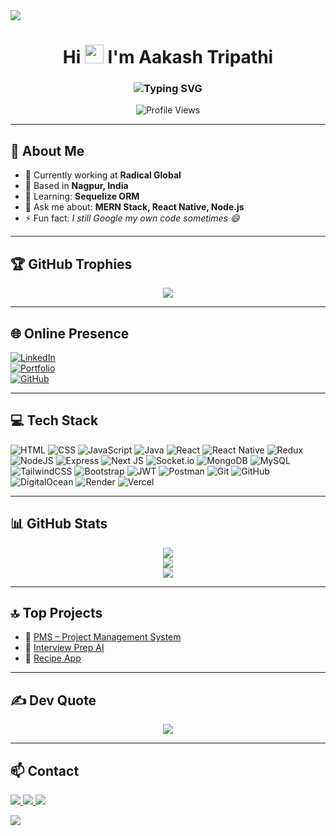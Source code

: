 <!-- ▬▬▬▬▬▬▬▬ WAVY HEADER ▬▬▬▬▬▬▬▬ -->
<img src="https://capsule-render.vercel.app/api?type=waving&height=220&color=00DBDE,FC00FF&text=Aakash%20Tripathi&fontAlign=40&fontAlignY=35&fontColor=ffffff&fontSize=42&desc=Full%20Stack%20Developer%20from%20India&descAlign=40&descAlignY=55" />

<h1 align="center">
  Hi <img src="https://media.giphy.com/media/hvRJCLFzcasrR4ia7z/giphy.gif" width="30px"/> I'm Aakash Tripathi
</h1>

<h3 align="center">
  <img src="https://readme-typing-svg.demolab.com?font=Fira+Code&size=22&duration=3500&pause=800&color=FC00FF&center=true&vCenter=true&width=1000&lines=%F0%9F%92%AB+Full+Stack+Developer+%7C+React+%7C+Node+%7C+MySQL&lines=%F0%9F%9A%80+Building+Web+and+Mobile+Apps+with+Love!" alt="Typing SVG" />
</h3>

<p align="center">
  <img src="https://visitcount.itsvg.in/api?id=Aakashtripathi2002&icon=0&color=6A5ACD" alt="Profile Views" />
</p>

---

## 💼 About Me
- 🔭 Currently working at **Radical Global**  
- 📍 Based in **Nagpur, India**  
- 🌱 Learning: **Sequelize ORM**  
- 💬 Ask me about: **MERN Stack, React Native, Node.js**  
- ⚡ Fun fact: *I still Google my own code sometimes 😄*

---

## 🏆 GitHub Trophies
<p align="center">
  <img src="https://github-profile-trophy.vercel.app/?username=Aakashtripathi2002&theme=radical&no-frame=false&no-bg=true&margin-w=10" />
</p>

---

## 🌐 Online Presence
[![LinkedIn](https://img.shields.io/badge/LinkedIn-%230077B5.svg?style=for-the-badge&logo=linkedin&logoColor=white)](https://www.linkedin.com/in/aakash235)  
[![Portfolio](https://img.shields.io/badge/Portfolio-000000?style=for-the-badge&logo=vercel&logoColor=white)](https://aakashtripathi.me)  
[![GitHub](https://img.shields.io/badge/GitHub-181717?style=for-the-badge&logo=github&logoColor=white)](https://github.com/Aakashtripathi2002)

---

## 💻 Tech Stack
![HTML](https://img.shields.io/badge/HTML5-E34F26?style=for-the-badge&logo=html5&logoColor=white)
![CSS](https://img.shields.io/badge/CSS3-1572B6?style=for-the-badge&logo=css3&logoColor=white)
![JavaScript](https://img.shields.io/badge/JavaScript-F7DF1E?style=for-the-badge&logo=javascript&logoColor=black)
![Java](https://img.shields.io/badge/Java-007396?style=for-the-badge&logo=java&logoColor=white)
![React](https://img.shields.io/badge/React-20232a?style=for-the-badge&logo=react&logoColor=61dafb)
![React Native](https://img.shields.io/badge/React_Native-20232a?style=for-the-badge&logo=react&logoColor=61dafb)
![Redux](https://img.shields.io/badge/Redux-764ABC?style=for-the-badge&logo=redux&logoColor=white)
![NodeJS](https://img.shields.io/badge/Node.js-43853D?style=for-the-badge&logo=node.js&logoColor=white)
![Express](https://img.shields.io/badge/Express.js-404D59?style=for-the-badge)
![Next JS](https://img.shields.io/badge/Next.js-000000?style=for-the-badge&logo=nextdotjs&logoColor=white)
![Socket.io](https://img.shields.io/badge/Socket.io-000000?style=for-the-badge&logo=socketdotio&logoColor=white)
![MongoDB](https://img.shields.io/badge/MongoDB-4EA94B?style=for-the-badge&logo=mongodb&logoColor=white)
![MySQL](https://img.shields.io/badge/MySQL-005C84?style=for-the-badge&logo=mysql&logoColor=white)
![TailwindCSS](https://img.shields.io/badge/TailwindCSS-06B6D4?style=for-the-badge&logo=tailwind-css&logoColor=white)
![Bootstrap](https://img.shields.io/badge/Bootstrap-7952B3?style=for-the-badge&logo=bootstrap&logoColor=white)
![JWT](https://img.shields.io/badge/JWT-000000?style=for-the-badge&logo=jsonwebtokens&logoColor=white)
![Postman](https://img.shields.io/badge/Postman-FF6C37?style=for-the-badge&logo=postman&logoColor=white)
![Git](https://img.shields.io/badge/Git-F05033?style=for-the-badge&logo=git&logoColor=white)
![GitHub](https://img.shields.io/badge/GitHub-181717?style=for-the-badge&logo=github&logoColor=white)
![DigitalOcean](https://img.shields.io/badge/DigitalOcean-0080FF?style=for-the-badge&logo=digitalocean&logoColor=white)
![Render](https://img.shields.io/badge/Render-46E3B7?style=for-the-badge&logo=render&logoColor=white)
![Vercel](https://img.shields.io/badge/Vercel-000000?style=for-the-badge&logo=vercel&logoColor=white)

---

## 📊 GitHub Stats
<p align="center">
  <img src="https://github-readme-stats.vercel.app/api?username=Aakashtripathi2002&theme=radical&show_icons=true&count_private=true&hide_border=false" />
  <br/>
  <img src="https://github-readme-streak-stats.herokuapp.com?user=Aakashtripathi2002&theme=radical&hide_border=false" />
  <br/>
  <img src="https://github-readme-stats.vercel.app/api/top-langs/?username=Aakashtripathi2002&theme=radical&layout=compact&hide_border=false" />
</p>

---

## 🔝 Top Projects
- 🚀 [PMS – Project Management System](https://aakashtripathi.me/projects)  
- 🤖 [Interview Prep AI](https://aakashtripathi.me/projects)  
- 🍲 [Recipe App](https://aakashtripathi.me/projects)

---

## ✍️ Dev Quote
<p align="center">
  <img src="https://quotes-github-readme.vercel.app/api?type=horizontal&theme=radical" />
</p>

---

## 📫 Contact
<p>
  <a href="mailto:aakashtripathi291@gmail.com">
    <img src="https://img.shields.io/badge/Gmail-D14836?style=for-the-badge&logo=gmail&logoColor=white"/>
  </a>
  <a href="https://www.linkedin.com/in/aakash235">
    <img src="https://img.shields.io/badge/LinkedIn-0077B5?style=for-the-badge&logo=linkedin&logoColor=white"/>
  </a>
  <a href="https://aakashtripathi.me">
    <img src="https://img.shields.io/badge/Portfolio-000000?style=for-the-badge&logo=vercel&logoColor=white"/>
  </a>
</p>

<!-- ▬▬▬▬▬▬▬▬ WAVY FOOTER ▬▬▬▬▬▬▬▬ -->
<img src="https://capsule-render.vercel.app/api?section=footer&type=waving&height=140&color=00DBDE,FC00FF" />
